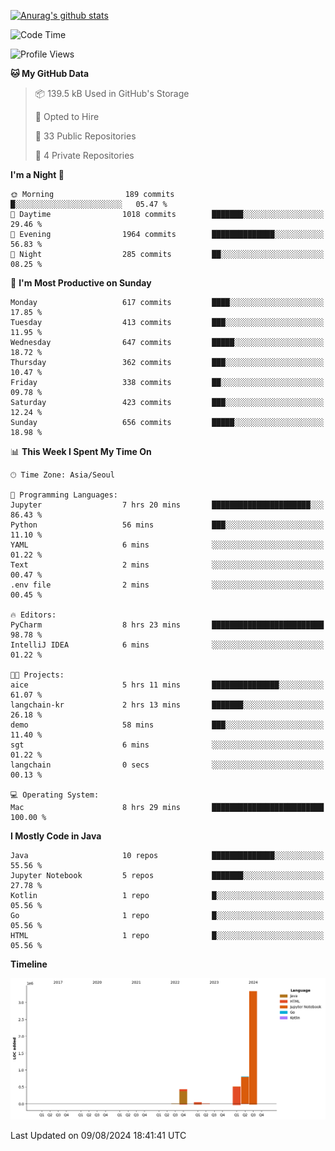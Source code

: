 [![Anurag's github stats](https://github-readme-stats.vercel.app/api?username=hajubal)](https://github.com/anuraghazra/github-readme-stats)

<!--START_SECTION:waka-->
![Code Time](http://img.shields.io/badge/Code%20Time-103%20hrs%2026%20mins-blue)

![Profile Views](http://img.shields.io/badge/Profile%20Views-0-blue)

**🐱 My GitHub Data** 

> 📦 139.5 kB Used in GitHub's Storage 
 > 
> 💼 Opted to Hire
 > 
> 📜 33 Public Repositories 
 > 
> 🔑 4 Private Repositories 
 > 
**I'm a Night 🦉** 

```text
🌞 Morning                189 commits         █░░░░░░░░░░░░░░░░░░░░░░░░   05.47 % 
🌆 Daytime                1018 commits        ███████░░░░░░░░░░░░░░░░░░   29.46 % 
🌃 Evening                1964 commits        ██████████████░░░░░░░░░░░   56.83 % 
🌙 Night                  285 commits         ██░░░░░░░░░░░░░░░░░░░░░░░   08.25 % 
```
📅 **I'm Most Productive on Sunday** 

```text
Monday                   617 commits         ████░░░░░░░░░░░░░░░░░░░░░   17.85 % 
Tuesday                  413 commits         ███░░░░░░░░░░░░░░░░░░░░░░   11.95 % 
Wednesday                647 commits         █████░░░░░░░░░░░░░░░░░░░░   18.72 % 
Thursday                 362 commits         ███░░░░░░░░░░░░░░░░░░░░░░   10.47 % 
Friday                   338 commits         ██░░░░░░░░░░░░░░░░░░░░░░░   09.78 % 
Saturday                 423 commits         ███░░░░░░░░░░░░░░░░░░░░░░   12.24 % 
Sunday                   656 commits         █████░░░░░░░░░░░░░░░░░░░░   18.98 % 
```


📊 **This Week I Spent My Time On** 

```text
🕑︎ Time Zone: Asia/Seoul

💬 Programming Languages: 
Jupyter                  7 hrs 20 mins       ██████████████████████░░░   86.43 % 
Python                   56 mins             ███░░░░░░░░░░░░░░░░░░░░░░   11.10 % 
YAML                     6 mins              ░░░░░░░░░░░░░░░░░░░░░░░░░   01.22 % 
Text                     2 mins              ░░░░░░░░░░░░░░░░░░░░░░░░░   00.47 % 
.env file                2 mins              ░░░░░░░░░░░░░░░░░░░░░░░░░   00.45 % 

🔥 Editors: 
PyCharm                  8 hrs 23 mins       █████████████████████████   98.78 % 
IntelliJ IDEA            6 mins              ░░░░░░░░░░░░░░░░░░░░░░░░░   01.22 % 

🐱‍💻 Projects: 
aice                     5 hrs 11 mins       ███████████████░░░░░░░░░░   61.07 % 
langchain-kr             2 hrs 13 mins       ███████░░░░░░░░░░░░░░░░░░   26.18 % 
demo                     58 mins             ███░░░░░░░░░░░░░░░░░░░░░░   11.40 % 
sgt                      6 mins              ░░░░░░░░░░░░░░░░░░░░░░░░░   01.22 % 
langchain                0 secs              ░░░░░░░░░░░░░░░░░░░░░░░░░   00.13 % 

💻 Operating System: 
Mac                      8 hrs 29 mins       █████████████████████████   100.00 % 
```

**I Mostly Code in Java** 

```text
Java                     10 repos            ██████████████░░░░░░░░░░░   55.56 % 
Jupyter Notebook         5 repos             ███████░░░░░░░░░░░░░░░░░░   27.78 % 
Kotlin                   1 repo              █░░░░░░░░░░░░░░░░░░░░░░░░   05.56 % 
Go                       1 repo              █░░░░░░░░░░░░░░░░░░░░░░░░   05.56 % 
HTML                     1 repo              █░░░░░░░░░░░░░░░░░░░░░░░░   05.56 % 
```



**Timeline**

![Lines of Code chart](https://raw.githubusercontent.com/hajubal/hajubal/main/assets/bar_graph.png)


 Last Updated on 09/08/2024 18:41:41 UTC
<!--END_SECTION:waka-->